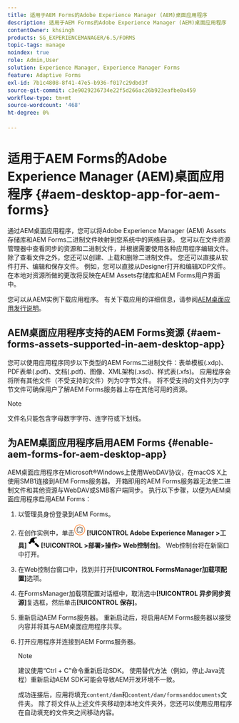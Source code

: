 ```yaml
---
title: 适用于AEM Forms的Adobe Experience Manager (AEM)桌面应用程序
description: 适用于AEM Forms的Adobe Experience Manager (AEM)桌面应用程序
contentOwner: khsingh
products: SG_EXPERIENCEMANAGER/6.5/FORMS
topic-tags: manage
noindex: true
role: Admin,User
solution: Experience Manager, Experience Manager Forms
feature: Adaptive Forms
exl-id: 7b1c4808-8f41-47e5-b936-f017c29dbd3f
source-git-commit: c3e9029236734e22f5d266ac26b923eafbe0a459
workflow-type: tm+mt
source-wordcount: '468'
ht-degree: 0%

---
```


# 适用于AEM Forms的Adobe Experience Manager (AEM)桌面应用程序 {#aem-desktop-app-for-aem-forms}

通过AEM桌面应用程序，您可以将Adobe Experience Manager (AEM) Assets存储库和AEM Forms二进制文件映射到您系统中的网络目录。 您可以在文件资源管理器中查看同步的资源和二进制文件，并根据需要使用各种应用程序编辑文件。 除了查看文件之外，您还可以创建、上载和删除二进制文件。 您还可以直接从软件打开、编辑和保存文件。 例如，您可以直接从Designer打开和编辑XDP文件。 在本地对资源所做的更改将反映在AEM Assets存储库和AEM Forms用户界面中。

您可以从AEM实例下载应用程序。 有关下载应用的详细信息，请参阅[AEM桌面应用发行说明](https://experienceleague.adobe.com/docs/experience-manager-desktop-app/using/release-notes.html?lang=en)。

## AEM桌面应用程序支持的AEM Forms资源 {#aem-forms-assets-supported-in-aem-desktop-app}

您可以使用应用程序同步以下类型的AEM Forms二进制文件：表单模板(.xdp)、PDF表单(.pdf)、文档(.pdf)、图像、XML架构(.xsd)、样式表(.xfs)。 应用程序会将所有其他文件（不受支持的文件）列为0字节文件。 将不受支持的文件列为0字节文件可确保用户了解AEM Forms服务器上存在其他可用的资源。

>[!NOTE]
>
>文件名只能包含字母数字字符、连字符或下划线。

## 为AEM桌面应用程序启用AEM Forms {#enable-aem-forms-for-aem-desktop-app}

AEM桌面应用程序在Microsoft®Windows上使用WebDAV协议，在macOS X上使用SMB1连接到AEM Forms服务器。 开箱即用的AEM Forms服务器无法使二进制文件和其他资源与WebDAV或SMB客户端同步。 执行以下步骤，以便为AEM桌面应用程序启用AEM Forms：

1. 以管理员身份登录到AEM Forms。
1. 在创作实例中，单击![adobeexperiencemanager](assets/adobeexperiencemanager.png) **[!UICONTROL Adobe Experience Manager >工具]** ![锤子](assets/hammer.png) **[!UICONTROL >部署>操作> Web控制台]**。 Web控制台将在新窗口中打开。
1. 在Web控制台窗口中，找到并打开&#x200B;**[!UICONTROL FormsManager加载项配置]**&#x200B;选项。
1. 在FormsManager加载项配置对话框中，取消选中&#x200B;**[!UICONTROL 异步同步资源]**&#x200B;复选框，然后单击&#x200B;**[!UICONTROL 保存]**。
1. 重新启动AEM Forms服务器。 重新启动后，将启用AEM Forms服务器以接受内容并将其与AEM桌面应用程序共享。
1. 打开应用程序并连接到AEM Forms服务器。

   >[!NOTE]
   >
   > 建议使用“Ctrl + C”命令重新启动SDK。 使用替代方法（例如，停止Java流程）重新启动AEM SDK可能会导致AEM开发环境不一致。

   成功连接后，应用将填充`content/dam`和`content/dam/formsanddocuments`文件夹。 除了将文件从上述文件夹移动到本地文件夹外，您还可以使用应用程序在自动填充的文件夹之间移动内容。

